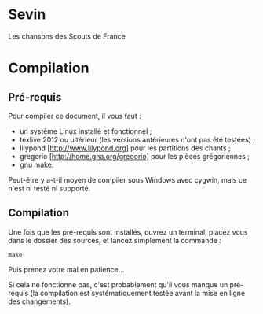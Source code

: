 Sevin
=====

Les chansons des Scouts de France


Compilation
===========

Pré-requis
----------

Pour compiler ce document, il vous faut :

- un système Linux installé et fonctionnel ;
- texlive 2012 ou ultérieur (les versions antérieures n'ont pas été testées) ;
- lilypond [http://www.lilypond.org] pour les partitions des chants ;
- gregorio [http://home.gna.org/gregorio] pour les pièces grégoriennes ;
- gnu make.

Peut-être y a-t-il moyen de compiler sous Windows avec cygwin, mais ce n'est ni testé ni supporté.

Compilation
-----------

Une fois que les pré-requis sont installés, ouvrez un terminal, placez vous dans le dossier des sources, et lancez simplement la commande :

    make

Puis prenez votre mal en patience…

Si cela ne fonctionne pas, c'est probablement qu'il vous manque un pré-requis (la compilation est systématiquement testée avant la mise en ligne des changements).
